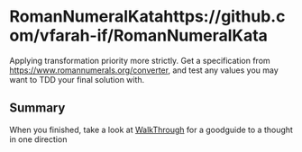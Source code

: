 # RomanNumeralKatahttps://github.com/vfarah-if/RomanNumeralKata
Applying transformation priority more strictly. Get a specification from https://www.romannumerals.org/converter, and test any values you may want to TDD your final solution with.

## Summary
When you finished, take a look at [WalkThrough](https://codurance.com/2015/05/18/applying-transformation-priority-premise-to-roman-numerals-kata/) for a goodguide to a thought in one direction
